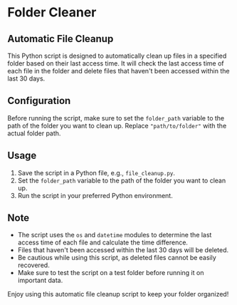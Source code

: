 # Folder Cleaner
## Automatic File Cleanup

This Python script is designed to automatically clean up files in a specified folder based on their last access time. It will check the last access time of each file in the folder and delete files that haven't been accessed within the last 30 days.

## Configuration

Before running the script, make sure to set the `folder_path` variable to the path of the folder you want to clean up. Replace `"path/to/folder"` with the actual folder path.

## Usage

1. Save the script in a Python file, e.g., `file_cleanup.py`.
2. Set the `folder_path` variable to the path of the folder you want to clean up.
3. Run the script in your preferred Python environment.

## Note

- The script uses the `os` and `datetime` modules to determine the last access time of each file and calculate the time difference.
- Files that haven't been accessed within the last 30 days will be deleted.
- Be cautious while using this script, as deleted files cannot be easily recovered.
- Make sure to test the script on a test folder before running it on important data.

Enjoy using this automatic file cleanup script to keep your folder organized!

